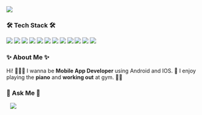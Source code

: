 <div algin="right">
<a href="https://hits.seeyoufarm.com"><img src="https://hits.seeyoufarm.com/api/count/incr/badge.svg?url=https%3A%2F%2Fgithub.com%2Fkdjun97&count_bg=%23FFB000&title_bg=%23555555&icon=&icon_color=%23E7E7E7&title=view&edge_flat=false"/></a>
</div>

### 🛠 Tech Stack 🛠

<p>
  <img src="https://img.shields.io/badge/C-A8B9CC?style=flat-square&logo=C&logoColor=white"/>
  <img src="https://img.shields.io/badge/C++-00599C?style=flat-square&logo=c%2B%2B&logoColor=white"/>
  <img src="https://img.shields.io/badge/CSharp-239120?style=flat-square&logo=CSharp&logoColor=white"/>
  <img src="https://img.shields.io/badge/Python-3776AB?style=flat-square&logo=Python&logoColor=white"/>
  <img src="https://img.shields.io/badge/Java-007396?style=flat-square&logo=Java&logoColor=white"/>
  <img src="https://img.shields.io/badge/CSS-1572B6?style=flat-square&logo=CSS3&logoColor=white"/>
  <img src="https://img.shields.io/badge/HTML-E34F26?style=flat-square&logo=HTML5&logoColor=white"/>
  <img src="https://img.shields.io/badge/JavaScript-F7DF1E?style=flat-square&logo=JavaScript&logoColor=white"/>
  <img src="https://img.shields.io/badge/Dart-0175C2?style=flat-square&logo=Dart&logoColor=white"/>
  <img src="https://img.shields.io/badge/Flutter-02569B?style=flat-square&logo=Flutter&logoColor=white"/>
  <img src="https://img.shields.io/badge/Docker-2496ED?style=flat-square&logo=Docker&logoColor=white"/>
  <img src="https://img.shields.io/badge/MySQL-4479A1?style=flat-square&logo=MySQL&logoColor=white"/>
</p>

### ✨ About Me ✨

Hi! 👩🏻‍💻 I wanna be **Mobile App Developer** using Android and IOS. 📱
I enjoy playing the **piano** and **working out** at gym. 🎹💪

### 💬 Ask Me 💬

<p>
  <a href="https://www.instagram.com/jumy_dong/">
    <img src="http://img.shields.io/badge/-Instagram-black?style=flat&logo=Instagram&link=https://www.instagram.com/jumy_dong/"
         style="height : auto; margin-left : 10px; margin-right : 10px;"/>
  </a>
  <!--
  <a href=https://www.instagram.com/jumy_dong/>
    <img src="https://img.shields.io/badge/Instagram-E4405F?black-style=flat-square&logo=Instagram&logoColor=white"/>
  </a>
  -->
</p>

<!--
**kdjun97/kdjun97** is a ✨ _special_ ✨ repository because its `README.md` (this file) appears on your GitHub profile.

Here are some ideas to get you started:

- 🔭 I’m currently working on ...
- 🌱 I’m currently learning ...
- 👯 I’m looking to collaborate on ...
- 🤔 I’m looking for help with ...
- 💬 Ask me about ...
- 📫 How to reach me: ...
- 😄 Pronouns: ...
- ⚡ Fun fact: ...
-->
